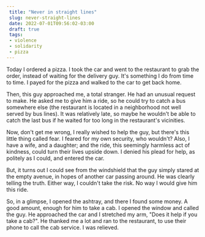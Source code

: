 ```yaml
---
 title: "Never in straight lines" 
 slug: never-straight-lines
 date: 2022-07-01T09:56:02-03:00 
 draft: true
 tags: 
 - violence 
 - solidarity
 - pizza
---
```


Today I ordered a pizza.  I took the car and went to the restaurant to grab the order, instead of waiting for the delivery guy.  It's something I do from time to time.  I payed for the pizza and walked to the car to get back home.

Then, this guy approached me, a total stranger.  He had an unusual request to make.  He asked me to give him a ride, so he could try to catch a bus somewhere else (the restaurant is located in a neighborhood not well served by bus lines).  It was relatively late, so maybe he wouldn't be able to catch the last bus if he waited for too long in the restaurant's vicinities.

Now, don't get me wrong, I really wished to help the guy, but there's this little thing called fear.  I feared for my own security, who wouldn't?  Also, I have a wife, and a daughter; and the ride, this seemingly harmless act of kindness, could turn their lives upside down.  I denied his plead for help, as politely as I could, and entered the car.

But, it turns out I could see from the windshield that the guy simply stared at the empty avenue, in hopes of another car passing around.  He was clearly telling the truth.  Either way, I couldn't take the risk.  No way I would give him this ride.

So, in a glimpse, I opened the ashtray, and there I found some money.  A good amount, enough for him to take a cab.  I opened the window and called the guy.  He approached the car and I stretched my arm, "Does it help if you take a cab?".  He thanked me a lot and ran to the restaurant, to use their phone to call the cab service.  I was relieved.
